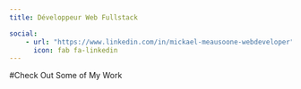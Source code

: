 ```yaml
---
title: Développeur Web Fullstack

social:
    - url: "https://www.linkedin.com/in/mickael-meausoone-webdeveloper"
      icon: fab fa-linkedin
---
```

#Check Out Some of My Work